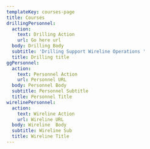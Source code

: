 ```yaml
---
templateKey: courses-page
title: Courses
drillingPersonnel:
  action:
    text: Drilling Action
    url: Go here url
  body: Drilling Body
  subtitle: 'Drilling Support Wireline Operations '
  title: Drilling title
ggPersonnel:
  action:
    text: Personnel Action
    url: Personnel URL
  body: Personnel Body
  subtitle: Personnel Subtitle
  title: Personnel Title
wirelinePersonnel:
  action:
    text: Wireline Action
    url: Wireline URL
  body: Wireline  Body
  subtitle: Wireline Sub
  title: Wireline Title
---
```


